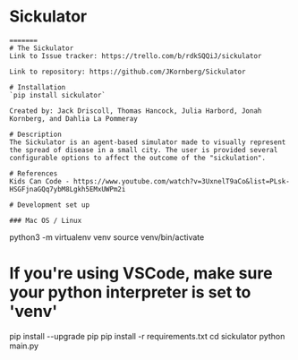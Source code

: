 # Sickulator

```
=======
# The Sickulator
Link to Issue tracker: https://trello.com/b/rdkSQQiJ/sickulator

Link to repository: https://github.com/JKornberg/Sickulator

# Installation
`pip install sickulator`

Created by: Jack Driscoll, Thomas Hancock, Julia Harbord, Jonah Kornberg, and Dahlia La Pommeray

# Description
The Sickulator is an agent-based simulator made to visually represent the spread of disease in a small city. The user is provided several configurable options to affect the outcome of the "sickulation". 

# References
Kids Can Code - https://www.youtube.com/watch?v=3UxnelT9aCo&list=PLsk-HSGFjnaGQq7ybM8Lgkh5EMxUWPm2i

# Development set up

### Mac OS / Linux

```
python3 -m virtualenv venv
source venv/bin/activate
# If you're using VSCode, make sure your python interpreter is set to 'venv' #
pip install --upgrade pip
pip install -r requirements.txt
cd sickulator
python main.py

